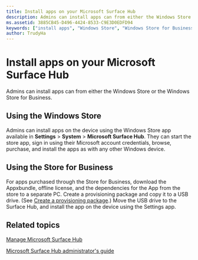 ```yaml
---
title: Install apps on your Microsoft Surface Hub
description: Admins can install apps can from either the Windows Store or the Windows Store for Business.
ms.assetid: 3885CB45-D496-4424-8533-C9E3D0EDFD94
keywords: ["install apps", "Windows Store", "Windows Store for Business"]
author: TrudyHa
---
```


# Install apps on your Microsoft Surface Hub


Admins can install apps can from either the Windows Store or the Windows Store for Business.

## Using the Windows Store


Admins can install apps on the device using the Windows Store app available in **Settings** &gt; **System** &gt; **Microsoft Surface Hub**. They can start the store app, sign in using their Microsoft account credentials, browse, purchase, and install the apps as with any other Windows device.

## Using the Store for Business


For apps purchased through the Store for Business, download the Appxbundle, offline license, and the dependencies for the App from the store to a separate PC. Create a provisioning package and copy it to a USB drive. (See [Create a provisioning package](provisioning-packages-for-certificates-surface-hub.md).) Move the USB drive to the Surface Hub, and install the app on the device using the Settings app.

## Related topics


[Manage Microsoft Surface Hub](manage-surface-hub.md)

[Microsoft Surface Hub administrator's guide](surface-hub-administrators-guide.md)

 

 





